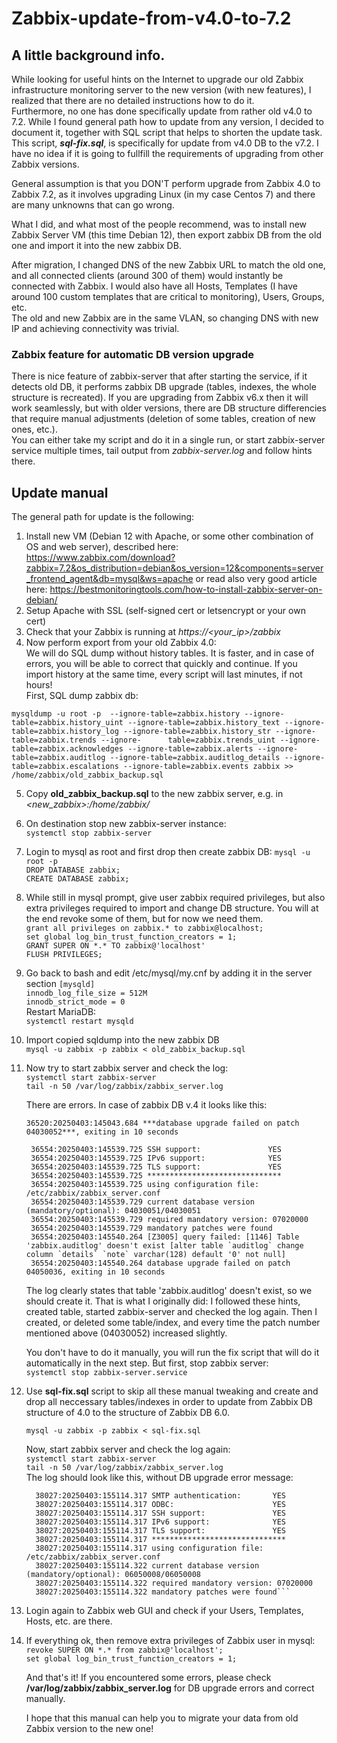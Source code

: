 # Zabbix-update-from-v4.0-to-7.2

## A little background info.  
While looking for useful hints on the Internet to upgrade our old Zabbix infrastructure monitoring server to the new version (with new features), I realized that there are no detailed instructions how to do it.  
Furthermore, no one has done specifically update from rather old v4.0 to 7.2. While I found general path how to update from any version, I decided to document it, together with SQL script that helps to shorten the update task.   
This script, ***sql-fix.sql***, is specifically for update from v4.0 DB to the v7.2. I have no idea if it is going to fullfill the requirements of upgrading from other Zabbix versions.

General assumption is that you DON'T perform upgrade from Zabbix 4.0 to Zabbix 7.2, as it involves upgrading Linux (in my case Centos 7) and there are many unknowns that can go wrong.  

What I did, and what most of the people recommend, was to install new Zabbix Server VM (this time Debian 12), then export zabbix DB from the old one and import it into the new zabbix DB.  

After migration, I changed DNS of the new Zabbix URL to match the old one, and all connected clients (around 300 of them) would instantly be connected with Zabbix. I would also have all Hosts, Templates (I have around 100 custom templates that are critical to monitoring), Users, Groups, etc.   
The old and new Zabbix are in the same VLAN, so changing DNS with new IP and achieving connectivity was trivial.  

### Zabbix feature for automatic DB version upgrade
There is nice feature of zabbix-server that after starting the service, if it detects old DB, it performs zabbix DB upgrade (tables, indexes, the whole structure is recreated). If you are upgrading from Zabbix v6.x then it will work seamlessly, but with older versions, there are DB structure differencies that require manual adjustments (deletion of some tables, creation of new ones, etc.).   
You can either take my script and do it in a single run, or start zabbix-server service multiple times, tail output from *zabbix-server.log* and follow hints there.

## Update manual
The general path for update is the following:
1. Install new VM (Debian 12 with Apache, or some other combination of OS and web server), described here: https://www.zabbix.com/download?zabbix=7.2&os_distribution=debian&os_version=12&components=server_frontend_agent&db=mysql&ws=apache or read also very good article here: https://bestmonitoringtools.com/how-to-install-zabbix-server-on-debian/
2. Setup Apache with SSL (self-signed cert or letsencrypt or your own cert)
3. Check that your Zabbix is running at *https://<your_ip>/zabbix*
4. Now perform export from your old Zabbix 4.0:  
   We will do SQL dump without history tables. It is faster, and in case of errors, you will be able to correct that quickly and continue. If you import history at the same time, every script will last minutes, if not hours!  
   First, SQL dump zabbix db:
  ```
  mysqldump -u root -p  --ignore-table=zabbix.history --ignore-table=zabbix.history_uint --ignore-table=zabbix.history_text --ignore-table=zabbix.history_log --ignore-table=zabbix.history_str --ignore-table=zabbix.trends --ignore-      table=zabbix.trends_uint --ignore-table=zabbix.acknowledges --ignore-table=zabbix.alerts --ignore-table=zabbix.auditlog --ignore-table=zabbix.auditlog_details --ignore-table=zabbix.escalations --ignore-table=zabbix.events zabbix >> /home/zabbix/old_zabbix_backup.sql
  ```  

5.   Copy **old_zabbix_backup.sql** to the new zabbix server, e.g. in *<new_zabbix>:/home/zabbix/*
6. On destination stop new zabbix-server instance:  
    `systemctl stop zabbix-server`  
7. Login to mysql as root and first drop then create zabbix DB:
    `mysql -u root -p`  
    `DROP DATABASE zabbix;`  
    `CREATE DATABASE zabbix;`  
8. While still in mysql prompt, give user zabbix required privileges, but also extra privileges required to import and change DB structure.
   You will at the end revoke some of them, but for now we need them.  
    `grant all privileges on zabbix.* to zabbix@localhost;`  
    `set global log_bin_trust_function_creators = 1;`  
    `GRANT SUPER ON *.* TO zabbix@'localhost'`  
    `FLUSH PRIVILEGES;`  
9. Go back to bash and edit /etc/mysql/my.cnf by adding it in the server section
    `[mysqld]`  
     `innodb_log_file_size = 512M`  
     `innodb_strict_mode = 0`  
      Restart MariaDB:  
     `systemctl restart mysqld`  
10. Import copied sqldump into the new zabbix DB  
      `mysql -u zabbix -p zabbix < old_zabbix_backup.sql`  
11. Now try to start zabbix server and check the log:  
      `systemctl start zabbix-server `  
      `tail -n 50 /var/log/zabbix/zabbix_server.log`  
    
    There are errors. In case of zabbix DB v.4 it looks like this:
    
    `36520:20250403:145043.684 ***database upgrade failed on patch 04030052***, exiting in 10 seconds`  
    ```
     36554:20250403:145539.725 SSH support:               YES
     36554:20250403:145539.725 IPv6 support:              YES
     36554:20250403:145539.725 TLS support:               YES
     36554:20250403:145539.725 ******************************
     36554:20250403:145539.725 using configuration file: /etc/zabbix/zabbix_server.conf
     36554:20250403:145539.729 current database version (mandatory/optional): 04030051/04030051
     36554:20250403:145539.729 required mandatory version: 07020000
     36554:20250403:145539.729 mandatory patches were found
     36554:20250403:145540.264 [Z3005] query failed: [1146] Table 'zabbix.auditlog' doesn't exist [alter table `auditlog` change column `details` `note` varchar(128) default '0' not null]
     36554:20250403:145540.264 database upgrade failed on patch 04050036, exiting in 10 seconds 
    ```
    The log clearly states that table 'zabbix.auditlog' doesn't exist, so we should create it.
    That is what I originally did: I followed these hints, created table, started zabbix-server and checked the log again.
    Then I created, or deleted some table/index, and every time the patch number mentioned above (04030052) increased slightly.  

    You don't have to do it manually, you will run the fix script that will do it automatically in the next step.
    But first, stop zabbix server:  
    `systemctl stop zabbix-server.service`  

12. Use **sql-fix.sql** script to skip all these manual tweaking and create and drop all neccessary tables/indexes in order to update from Zabbix DB structure of 4.0 to the structure of Zabbix DB 6.0.  
      
      `mysql -u zabbix -p zabbix < sql-fix.sql`  

      Now, start zabbix server and check the log again:  
      `systemctl start zabbix-server`  
      `tail -n 50 /var/log/zabbix/zabbix_server.log`  
      The log should look like this, without DB upgrade error message:  
    ```
      38027:20250403:155114.317 SMTP authentication:       YES
      38027:20250403:155114.317 ODBC:                      YES
      38027:20250403:155114.317 SSH support:               YES
      38027:20250403:155114.317 IPv6 support:              YES
      38027:20250403:155114.317 TLS support:               YES
      38027:20250403:155114.317 ******************************
      38027:20250403:155114.317 using configuration file: /etc/zabbix/zabbix_server.conf
      38027:20250403:155114.322 current database version (mandatory/optional): 06050008/06050008
      38027:20250403:155114.322 required mandatory version: 07020000
      38027:20250403:155114.322 mandatory patches were found```   
13. Login again to Zabbix web GUI and check if your Users, Templates, Hosts, etc. are there.
14. If everything ok, then remove extra privileges of Zabbix user in mysql:  
     `revoke SUPER ON *.* from zabbix@'localhost';`  
     `set global log_bin_trust_function_creators = 1;`  

     And that's it! If you encountered some errors, please check **/var/log/zabbix/zabbix_server.log** for DB upgrade errors and correct manually.  

     I hope that this manual can help you to migrate your data from old Zabbix version to the new one!
      
      
